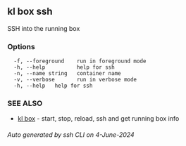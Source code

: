 ## kl box ssh

SSH into the running box



### Options

```
  -f, --foreground    run in foreground mode
  -h, --help          help for ssh
  -n, --name string   container name
  -v, --verbose       run in verbose mode
  -h, --help   help for ssh
```

### SEE ALSO

* [kl box](kl_box.md)  - start, stop, reload, ssh and get running box info

###### Auto generated by ssh CLI on 4-June-2024
